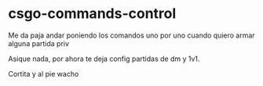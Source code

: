 # csgo-commands-control

Me da paja andar poniendo los comandos uno por uno cuando quiero armar alguna partida priv

Asique nada, por ahora te deja config partidas de dm y 1v1.

Cortita y al pie wacho
